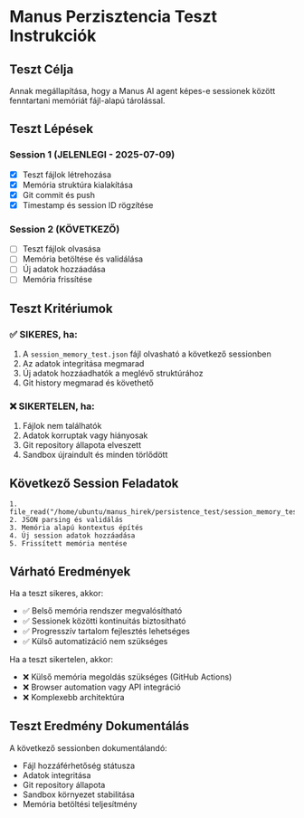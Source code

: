 # Manus Perzisztencia Teszt Instrukciók

## Teszt Célja
Annak megállapítása, hogy a Manus AI agent képes-e sessionek között fenntartani memóriát fájl-alapú tárolással.

## Teszt Lépések

### Session 1 (JELENLEGI - 2025-07-09)
- [x] Teszt fájlok létrehozása
- [x] Memória struktúra kialakítása  
- [x] Git commit és push
- [x] Timestamp és session ID rögzítése

### Session 2 (KÖVETKEZŐ)
- [ ] Teszt fájlok olvasása
- [ ] Memória betöltése és validálása
- [ ] Új adatok hozzáadása
- [ ] Memória frissítése

## Teszt Kritériumok

### ✅ SIKERES, ha:
1. A `session_memory_test.json` fájl olvasható a következő sessionben
2. Az adatok integritása megmarad
3. Új adatok hozzáadhatók a meglévő struktúrához
4. Git history megmarad és követhető

### ❌ SIKERTELEN, ha:
1. Fájlok nem találhatók
2. Adatok korruptak vagy hiányosak
3. Git repository állapota elveszett
4. Sandbox újraindult és minden törlődött

## Következő Session Feladatok

```
1. file_read("/home/ubuntu/manus_hirek/persistence_test/session_memory_test.json")
2. JSON parsing és validálás
3. Memória alapú kontextus építés
4. Új session adatok hozzáadása
5. Frissített memória mentése
```

## Várható Eredmények

Ha a teszt sikeres, akkor:
- ✅ Belső memória rendszer megvalósítható
- ✅ Sessionek közötti kontinuitás biztosítható
- ✅ Progresszív tartalom fejlesztés lehetséges
- ✅ Külső automatizáció nem szükséges

Ha a teszt sikertelen, akkor:
- ❌ Külső memória megoldás szükséges (GitHub Actions)
- ❌ Browser automation vagy API integráció
- ❌ Komplexebb architektúra

## Teszt Eredmény Dokumentálás

A következő sessionben dokumentálandó:
- Fájl hozzáférhetőség státusza
- Adatok integritása
- Git repository állapota
- Sandbox környezet stabilitása
- Memória betöltési teljesítmény

